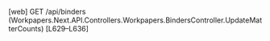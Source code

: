 [web] GET /api/binders  (Workpapers.Next.API.Controllers.Workpapers.BindersController.UpdateMatterCounts)  [L629–L636]

